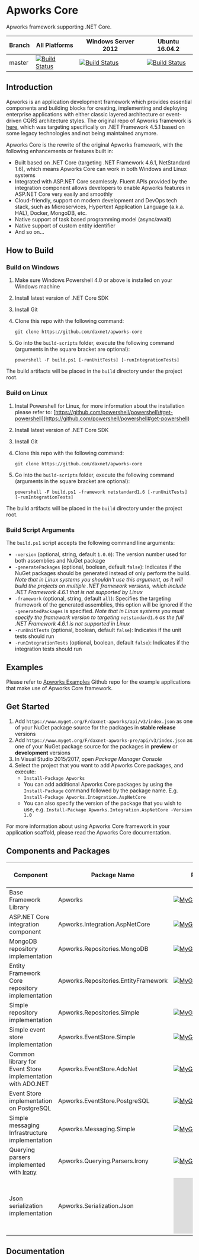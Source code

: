 # Apworks Core

Apworks framework supporting .NET Core.

| Branch | All Platforms | Windows Server 2012 | Ubuntu 16.04.2 |
| --- | --- | --- | --- |
| master | [![Build Status](http://daxnet-win-svr.eastasia.cloudapp.azure.com:8080/buildStatus/icon?job=apworks-core)](http://daxnet-win-svr.eastasia.cloudapp.azure.com:8080/view/apworks/job/apworks-core/) | [![Build Status](http://daxnet-win-svr.eastasia.cloudapp.azure.com:8080/buildStatus/icon?job=apworks-core-win)](http://daxnet-win-svr.eastasia.cloudapp.azure.com:8080/view/apworks/job/apworks-core-win/) | [![Build Status](http://daxnet-win-svr.eastasia.cloudapp.azure.com:8080/buildStatus/icon?job=apworks-core-ubuntu)](http://daxnet-win-svr.eastasia.cloudapp.azure.com:8080/view/apworks/job/apworks-core-ubuntu/) |

## Introduction

Apworks is an application development framework which provides essential components and building blocks for creating, implementing and deploying enterprise applications with either classic layered architecture or event-driven CQRS architecture styles. The original repo of Apworks framework is [here](https://github.com/daxnet/Apworks), which was targeting specifically on .NET Framework 4.5.1 based on some legacy technologies and not being maintained anymore.

Apworks Core is the rewrite of the original Apworks framework, with the following enhancements or features built in:

* Built based on .NET Core \(targeting .NET Framework 4.6.1, NetStandard 1.6\), which means Apworks Core can work in both Windows and Linux systems
* Integrated with ASP.NET Core seamlessly. Fluent APIs provided by the integration component allows developers to enable Apworks features in ASP.NET Core very easily and smoothly
* Cloud-friendly, support on modern development and DevOps tech stack, such as Microservices, Hypertext Application Language \(a.k.a. HAL\), Docker, MongoDB, etc.
* Native support of task based programming model \(async/await\)
* Native support of custom entity identifier
* And so on...

## How to Build

### Build on Windows

1. Make sure Windows Powershell 4.0 or above is installed on your Windows machine
2. Install latest version of .NET Core SDK
3. Install Git
4. Clone this repo with the following command:

   `git clone https://github.com/daxnet/apworks-core`

5. Go into the `build-scripts` folder, execute the following command \(arguments in the square bracket are optional\):

   `powershell -F build.ps1 [-runUnitTests] [-runIntegrationTests]`

The build artifacts will be placed in the `build` directory under the project root.

### Build on Linux

1. Instal Powershell for Linux, for more information about the installation please refer to: [https://github.com/powershell/powershell\#get-powershell](https://github.com/powershell/powershell#get-powershell)
2. Install latest version of .NET Core SDK
3. Install Git
4. Clone this repo with the following command:

   `git clone https://github.com/daxnet/apworks-core`

5. Go into the `build-scripts` folder, execute the following command \(arguments in the square bracket are optional\):

   `powershell -F build.ps1 -framework netstandard1.6 [-runUnitTests] [-runIntegrationTests]`

The build artifacts will be placed in the `build` directory under the project root.

### Build Script Arguments

The `build.ps1` script accepts the following command line arguments:

* `-version` \(optional, string, default `1.0.0`\): The version number used for both assemblies and NuGet package
* `-generatePackages` \(optional, boolean, default `false`\): Indicates if the NuGet packages should be generated instead of only perform the build. _Note that in Linux systems you shouldn't use this argument, as it will build the projects on multiple .NET framework versions, which include .NET Framework 4.6.1 that is not supported by Linux_
* `-framework` \(optional, string, default `all`\): Specifies the targeting framework of the generated assemblies, this option will be ignored if the `-generatedPackages` is specified. _Note that in Linux systems you must specify the framework version to targeting_ `netstandard1.6` _as the full .NET Framework 4.6.1 is not supported in Linux_
* `-runUnitTests` \(optional, boolean, default `false`\): Indicates if the unit tests should run
* `-runIntegrationTests` \(optional, boolean, default `false`\): Indicates if the integration tests should run

## Examples

Please refer to [Apworks Examples](https://github.com/daxnet/apworks-examples) Github repo for the example applications that make use of Apworks Core framework.

## Get Started

1. Add `https://www.myget.org/F/daxnet-apworks/api/v3/index.json` as one of your NuGet package source for the packages in **stable release** versions
2. Add `https://www.myget.org/F/daxnet-apworks-pre/api/v3/index.json` as one of your NuGet package source for the packages in **preview** or **development** versions
3. In Visual Studio 2015/2017, open _Package Manager Console_
4. Select the project that you want to add Apworks Core packages, and execute:
   * `Install-Package Apworks`
   * You can add additional Apworks Core packages by using the `Install-Package` command followed by the package name. E.g. `Install-Package Apworks.Integration.AspNetCore`
   * You can also specify the version of the package that you wish to use, e.g. `Install-Package Apworks.Integration.AspNetCore -Version 1.0`

For more information about using Apworks Core framework in your application scaffold, please read the Apworks Core documentation.

## Components and Packages

| Component | Package Name | Package Source \(preview\) | Package Source \(stable\) |
| --- | --- | --- | --- |
| Base Framework Library | Apworks | [![MyGet Badge](https://buildstats.info/myget/daxnet-apworks-pre/Apworks)](https://www.myget.org/feed/daxnet-apworks-pre/package/nuget/Apworks) | \(n/a\) |
| ASP.NET Core integration component | Apworks.Integration.AspNetCore | [![MyGet Badge](https://buildstats.info/myget/daxnet-apworks-pre/Apworks.Integration.AspNetCore)](https://www.myget.org/feed/daxnet-apworks-pre/package/nuget/Apworks.Integration.AspNetCore) | \(n/a\) |
| MongoDB repository implementation | Apworks.Repositories.MongoDB | [![MyGet Badge](https://buildstats.info/myget/daxnet-apworks-pre/Apworks.Repositories.MongoDB)](https://www.myget.org/feed/daxnet-apworks-pre/package/nuget/Apworks.Repositories.MongoDB) | \(n/a\) |
| Entity Framework Core repository implementation | Apworks.Repositories.EntityFramework | [![MyGet Badge](https://buildstats.info/myget/daxnet-apworks-pre/Apworks.Repositories.EntityFramework)](https://www.myget.org/feed/daxnet-apworks-pre/package/nuget/Apworks.Repositories.EntityFramework) | \(n/a\) |
| Simple repository implementation | Apworks.Repositories.Simple | [![MyGet Badge](https://buildstats.info/myget/daxnet-apworks-pre/Apworks.Repositories.Simple)](https://www.myget.org/feed/daxnet-apworks-pre/package/nuget/Apworks.Repositories.Simple) | \(n/a\) |
| Simple event store implementation | Apworks.EventStore.Simple | [![MyGet Badge](https://buildstats.info/myget/daxnet-apworks-pre/Apworks.EventStore.Simple)](https://www.myget.org/feed/daxnet-apworks-pre/package/nuget/Apworks.EventStore.Simple) | \(n/a\) |
| Common library for Event Store implementation with ADO.NET | Apworks.EventStore.AdoNet | [![MyGet Badge](https://buildstats.info/myget/daxnet-apworks-pre/Apworks.EventStore.AdoNet)](https://www.myget.org/feed/daxnet-apworks-pre/package/nuget/Apworks.EventStore.AdoNet) | \(n/a\) |
| Event Store implementation on PostgreSQL | Apworks.EventStore.PostgreSQL | [![MyGet Badge](https://buildstats.info/myget/daxnet-apworks-pre/Apworks.EventStore.PostgreSQL)](https://www.myget.org/feed/daxnet-apworks-pre/package/nuget/Apworks.EventStore.PostgreSQL) | \(n/a\) |
| Simple messaging Infrastructure implementation | Apworks.Messaging.Simple | [![MyGet Badge](https://buildstats.info/myget/daxnet-apworks-pre/Apworks.Messaging.Simple)](https://www.myget.org/feed/daxnet-apworks-pre/package/nuget/Apworks.Messaging.Simple) | \(n/a\) |
| Querying parsers implemented with [Irony](https://github.com/daxnet/Irony) | Apworks.Querying.Parsers.Irony | [![MyGet Badge](https://buildstats.info/myget/daxnet-apworks-pre/Apworks.Querying.Parsers.Irony)](https://www.myget.org/feed/daxnet-apworks-pre/package/nuget/Apworks.Querying.Parsers.Irony) | \(n/a\) |
| Json serialization implementation | Apworks.Serialization.Json | [![MyGet Badge](https://buildstats.info/myget/daxnet-apworks-pre/Apworks.Serialization.Json)](https://www.myget.org/feed/daxnet-apworks-pre/package/nuget/Apworks.Serialization.Json) | \(n/a\) |

## Documentation

